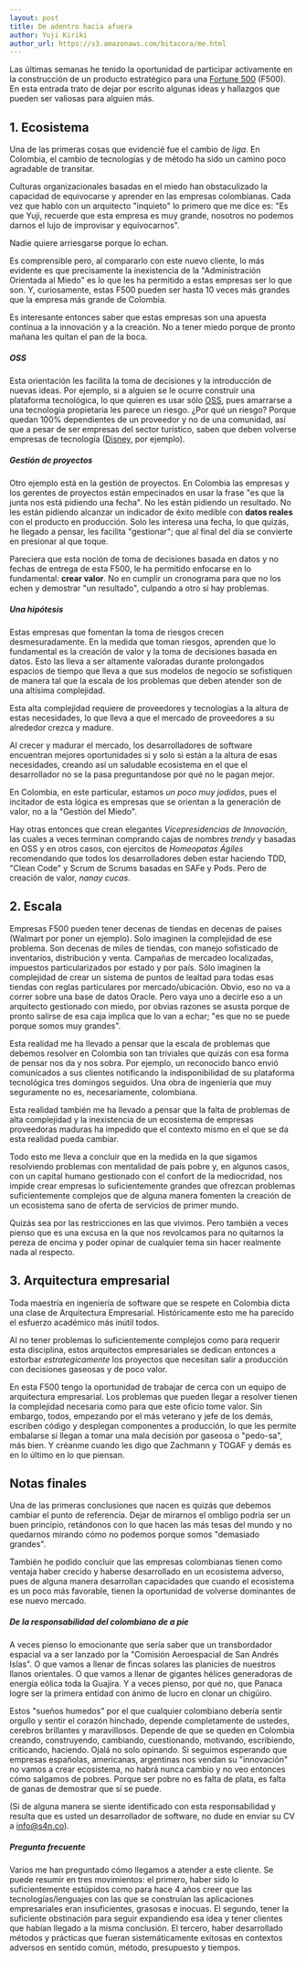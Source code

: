 ```yaml
---
layout: post
title: De adentro hacia afuera
author: Yuji Kiriki
author_url: https://s3.amazonaws.com/bitacora/me.html
---
```


Las últimas semanas he tenido la oportunidad de participar activamente en la construcción de un producto estratégico para una [Fortune 500](http://beta.fortune.com/fortune500/) (F500). En esta entrada trato de dejar por escrito algunas ideas y hallazgos que pueden ser valiosas para alguien más.

## 1. Ecosistema
Una de las primeras cosas que evidencié fue el cambio de _liga_. En Colombia, el cambio de tecnologías y de método ha sido un camino poco agradable de transitar.

Culturas organizacionales basadas en el miedo han obstaculizado la capacidad de equivocarse y aprender en las empresas colombianas. Cada vez que hablo con un arquitecto "inquieto" lo primero que me dice es: "Es que Yuji, recuerde que esta empresa es muy grande, nosotros no podemos darnos el lujo de improvisar y equivocarnos".

Nadie quiere arriesgarse porque lo echan. 

Es comprensible pero, al compararlo con este nuevo cliente, lo más evidente es que precisamente la inexistencia de la "Administración Orientada al Miedo" es lo que les ha permitido a estas empresas ser lo que son. Y, curiosamente, estas F500 pueden ser hasta 10 veces más grandes que la empresa más grande de Colombia.

Es interesante entonces saber que estas empresas son una apuesta continua a la innovación y a la creación. No a tener miedo porque de pronto mañana les quitan el pan de la boca.

##### OSS
Esta orientación les facilita la toma de decisiones y la introducción de nuevas ideas. Por ejemplo, si a alguien se le ocurre construír una plataforma tecnológica, lo que quieren es usar sólo [OSS](https://en.wikipedia.org/wiki/Open-source_software), pues amarrarse a una tecnología propietaria les parece un riesgo. ¿Por qué un riesgo? Porque quedan 100% dependientes de un proveedor y no de una comunidad, así que a pesar de ser empresas del sector turístico, saben que deben volverse empresas de tecnología ([Disney](https://github.com/disney), por ejemplo).

##### Gestión de proyectos
Otro ejemplo está en la gestión de proyectos. En Colombia las empresas y los gerentes de proyectos están empecinados en usar la frase "es que la junta nos está pidiendo una fecha". No les están pidiendo un resultado. No les están pidiendo alcanzar un indicador de éxito medible con **datos reales** con el producto en producción. Solo les interesa una fecha, lo que quizás, he llegado a pensar, les facilita "gestionar"; que al final del día se convierte en presionar al que toque.

Pareciera que esta noción de toma de decisiones basada en datos y no fechas de entrega de esta F500, le ha permitido enfocarse en lo fundamental: **crear valor**. No en cumplir un cronograma para que no los echen y demostrar "un resultado", culpando a otro si hay problemas. 

##### Una hipótesis
Estas empresas que fomentan la toma de riesgos crecen desmesuradamente. En la medida que toman riesgos, aprenden que lo fundamental es la creación de valor y la toma de decisiones basada en datos. Esto las lleva a ser altamente valoradas durante prolongados espacios de tiempo que lleva a que sus modelos de negocio se sofistiquen de manera tal que la escala de los problemas que deben atender son de una altísima complejidad. 

Esta alta complejidad requiere de proveedores y tecnologías a la altura de estas necesidades, lo que lleva a que el mercado de proveedores a su alrededor crezca y madure. 

Al crecer y madurar el mercado, los desarrolladores de software encuentran mejores oportunidades si y solo si están a la altura de esas necesidades, creando así un saludable ecosistema en el que el desarrollador no se la pasa preguntandose por qué no le pagan mejor.

En Colombia, en este particular, estamos _un poco muy jodidos_, pues el incitador de esta lógica es empresas que se orientan a la generación de valor, no a la "Gestión del Miedo".

Hay otras entonces que crean elegantes _Vicepresidencias de Innovación_, las cuales a veces terminan comprando cajas de nombres _trendy_ y basadas en OSS y en otros casos, con ejercitos de _Homeopatas Ágiles_ recomendando que todos los desarrolladores deben estar haciendo TDD, "Clean Code" y Scrum de Scrums basadas en SAFe y Pods. Pero de creación de valor, _nanay cucas_.

## 2. Escala

Empresas F500 pueden tener decenas de tiendas en decenas de paises (Walmart por poner un ejemplo). Solo imaginen la complejidad de ese problema. Son decenas de miles de tiendas, con manejo sofisticado de inventarios, distribución y venta. Campañas de mercadeo localizadas, impuestos particularizados por estado y por país. Sólo imaginen la complejidad de crear un sistema de puntos de lealtad para todas esas tiendas con reglas particulares por mercado/ubicación. Obvio, eso no va a correr sobre una base de datos Oracle. Pero vaya uno a decirle eso a un arquitecto gestionado con miedo, por obvias razones se asusta porque de pronto salirse de esa caja implica que lo van a echar; "es que no se puede porque somos muy grandes".

Esta realidad me ha llevado a pensar que la escala de problemas que debemos resolver en Colombia son tan triviales que quizás con esa forma de pensar nos da y nos sobra. Por ejemplo, un reconocido banco envió comunicados a sus clientes notificando la indisponibilidad de su plataforma tecnológica tres domingos seguidos. Una obra de ingeniería que muy seguramente no es, necesariamente, colombiana.

Esta realidad también me ha llevado a pensar que la falta de problemas de alta complejidad y la inexistencia de un ecosistema de empresas proveedoras maduras ha impedido que el contexto mismo en el que se da esta realidad pueda cambiar.

Todo esto me lleva a concluir que en la medida en la que sigamos resolviendo problemas con mentalidad de país pobre y, en algunos casos, con un capital humano gestionado con el confort de la mediocridad, nos impide crear empresas lo suficientemente grandes que ofrezcan problemas suficientemente complejos que de alguna manera fomenten la creación de un ecosistema sano de oferta de servicios de primer mundo.

Quizás sea por las restricciones en las que vivimos. Pero también a veces pienso que es una excusa en la que nos revolcamos para no quitarnos la pereza de encima y poder opinar de cualquier tema sin hacer realmente nada al respecto.

## 3. Arquitectura empresarial

Toda maestría en ingeniería de software que se respete en Colombia dicta una clase de Arquitectura Empresarial. Históricamente esto me ha parecido el esfuerzo académico más inútil todos.

Al no tener problemas lo suficientemente complejos como para requerir esta disciplina, estos arquitectos empresariales se dedican entonces a estorbar _estrategicamente_ los proyectos que necesitan salir a producción con decisiones gaseosas y de poco valor.

En esta F500 tengo la oportunidad de trabajar de cerca con un equipo de arquitectura empresarial. Los problemas que pueden llegar a resolver tienen la complejidad necesaria como para que este oficio tome valor.
Sin embargo, todos, empezando por el más veterano y jefe de los demás, escriben código y desplegan componentes a producción, lo que les permite embalarse si llegan a tomar una mala decisión por gaseosa o "pedo-sa", más bien. Y créanme cuando les digo que Zachmann y TOGAF y demás es en lo último en lo que piensan.

## Notas finales

Una de las primeras conclusiones que nacen es quizás que debemos cambiar el punto de referencia. Dejar de mirarnos el ombligo podría ser un buen principio, retándonos con lo que hacen las más tesas del mundo y no quedarnos mirando cómo no podemos porque somos "demasiado grandes".

También he podido concluir que las empresas colombianas tienen como ventaja haber crecido y haberse desarrollado en un ecosistema adverso, pues de alguna manera desarrollan capacidades que cuando el ecosistema es un poco más favorable, tienen la oportunidad de volverse dominantes de ese nuevo mercado.

##### De la responsabilidad del colombiano de a pie
A veces pienso lo emocionante que sería saber que un transbordador espacial va a ser lanzado por la "Comisión Aeroespacial de San Andrés Islas". O que vamos a llenar de fincas solares las planicies de nuestros llanos orientales. O que vamos a llenar de gigantes hélices generadoras de energía eólica toda la Guajira. Y a veces pienso, por qué no, que Panaca logre ser la primera entidad con ánimo de lucro en clonar un chigüiro.

Estos "sueños humedos" por el que cualquier colombiano debería sentir orgullo y sentir el corazón hinchado, depende completamente de ustedes, cerebros brillantes y maravillosos. Depende de que se queden en Colombia creando, construyendo, cambiando, cuestionando, motivando, escribiendo, criticando, haciendo. Ojalá no solo opinando. Si seguimos esperando que empresas españolas, americanas, argentinas nos vendan su "innovación" no vamos a crear ecosistema, no habrá nunca cambio y no veo entonces cómo salgamos de pobres. Porque ser pobre no es falta de plata, es falta de ganas de demostrar que sí se puede.

(Si de alguna manera se siente identificado con esta responsabilidad y resulta que es usted un desarrollador de software, no dude en enviar su CV a info@s4n.co).

##### Pregunta frecuente

Varios me han preguntado cómo llegamos a atender a este cliente. Se puede resumir en tres movimientos: el primero, haber sido lo suficientemente estúpidos como para hace 4 años creer que las tecnologías/lenguajes con las que se construían las aplicaciones empresariales eran insuficientes, grasosas e inocuas. El segundo, tener la suficiente obstinación para seguir expandiendo esa idea y tener clientes que habían llegado a la misma conclusión. El tercero, haber desarrollado métodos y prácticas que fueran sistemáticamente exitosas en contextos adversos en sentido común, método, presupuesto y tiempos.
